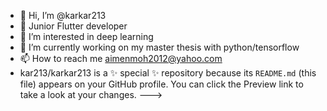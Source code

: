 - 👋 Hi, I’m @karkar213
- 💪 Junior Flutter developer
- 👀 I’m interested in deep learning 
- 🌱 I’m currently working on my master thesis with python/tensorflow
- 📫 How to reach me aimenmoh2012@yahoo.com
 - kar213/karkar213 is a ✨ special ✨ repository because its `README.md` (this file) appears on your GitHub profile.
You can click the Preview link to take a look at your changes.
--->
